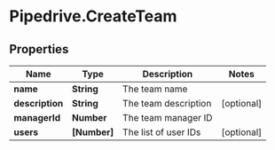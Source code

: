 # Pipedrive.CreateTeam

## Properties

Name | Type | Description | Notes
------------ | ------------- | ------------- | -------------
**name** | **String** | The team name | 
**description** | **String** | The team description | [optional] 
**managerId** | **Number** | The team manager ID | 
**users** | **[Number]** | The list of user IDs | [optional] 


